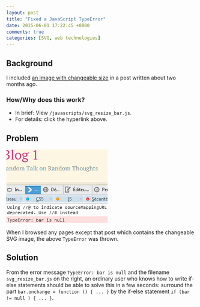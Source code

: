 ```yaml
---
layout: post
title: "Fixed a JavaScript TypeError"
date: 2015-06-01 17:22:45 +0800
comments: true
categories: [SVG, web technologies]
---
```


Background
---

I included [an image with changeable size][pp] in a post written about
two months ago.

### How/Why does this work?

- In brief: View `/javascripts/svg_resize_bar.js`.
- For details: click the hyperlink above.

Problem
---

<picture class="fancybox" title="A error received from Firefox
  console">
  <source srcset="/images/posts/SVGResizeErr/null_bar558.png"
    media="(min-width: 558px)"></source>
  <img alt="FF throws TypeError" src="/images/posts/SVGResizeErr/null_bar270.png" />
</picture>

When I browsed any pages except that post which contains the
changeable SVG image, the above `TypeError` was thrown.

<!-- more -->

Solution
---

From the error message `TypeError: bar is null` and the filename
`svg_resize_bar.js` on the right, an ordinary user who knows how to
write if-else statements should be able to solve this in a few
seconds: surround the part `bar.onchange = function () { ... }` by the
if-else statement `if (bar != null ) { ... }`.

[pp]: /blog/2015/04/11/an-image-with-changeable-size/
